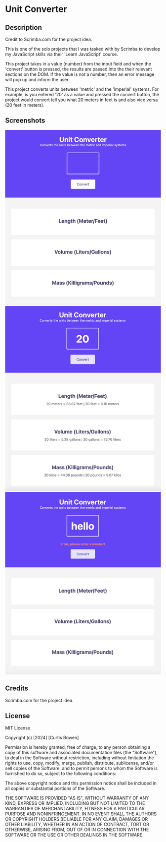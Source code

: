 # Unit Converter

## Description

Credit to Scrimba.com for the project idea.

This is one of the solo projects that I was tasked with by Scrimba to develop my JavaScript skills via their 'Learn JavaScript' course.

This project takes in a value (number) from the input field and when the 'convert' button is pressed, the results are passed into the their relevant sections on the DOM. If the value is not a number, then an error message will pop up and inform the user.

This project converts units between 'metric' and the 'imperial' systems. For example, is you entered '20' as a value and pressed the convert button, the project would convert tell you what 20 meters in feet is and also vice versa (20 feet in meters).

## Screenshots

![Project first view](images/screenshot-1.png)
![Project second view](images/screenshot-2.png)
![Bootstrap third view](images/screenshot-3.png)

## Credits

Scrimba.com for the project idea.

## License

MIT License

Copyright (c) [2024] [Curtis Bowen]

Permission is hereby granted, free of charge, to any person obtaining a copy
of this software and associated documentation files (the "Software"), to deal
in the Software without restriction, including without limitation the rights
to use, copy, modify, merge, publish, distribute, sublicense, and/or sell
copies of the Software, and to permit persons to whom the Software is
furnished to do so, subject to the following conditions:

The above copyright notice and this permission notice shall be included in all
copies or substantial portions of the Software.

THE SOFTWARE IS PROVIDED "AS IS", WITHOUT WARRANTY OF ANY KIND, EXPRESS OR
IMPLIED, INCLUDING BUT NOT LIMITED TO THE WARRANTIES OF MERCHANTABILITY,
FITNESS FOR A PARTICULAR PURPOSE AND NONINFRINGEMENT. IN NO EVENT SHALL THE
AUTHORS OR COPYRIGHT HOLDERS BE LIABLE FOR ANY CLAIM, DAMAGES OR OTHER
LIABILITY, WHETHER IN AN ACTION OF CONTRACT, TORT OR OTHERWISE, ARISING FROM,
OUT OF OR IN CONNECTION WITH THE SOFTWARE OR THE USE OR OTHER DEALINGS IN THE
SOFTWARE.
